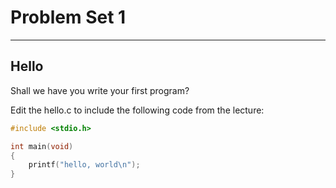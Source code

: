 # Problem Set 1
***
## Hello
Shall we have you write your first program?

Edit the hello.c to include the following code from the lecture:

```C
#include <stdio.h>

int main(void)
{
    printf("hello, world\n");
}
```
